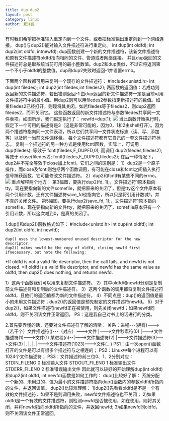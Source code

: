 ```yaml
---
title: dup dup2 
layout: post
category: linux 
author: 夏泽民
---
```

<!-- more -->
有时我们希望把标准输入重定向到一个文件，或者把标准输出重定向到一个网络连接。
dup()与dup2()能对输入文件描述符进行重定向。
int dup(int oldfd);
int dup2(int oldfd, intnewfd);
dup函数创建一个新的文件描述符，该新文件描述符和原有文件描述符oldfd指向相同的文件、管道或者网络连接。
并且dup返回的文件描述符总是取系统当前可用的最小整数值。dup2和dup类似，不过它将返回第一个不小于oldfd的整数值。dup和dup2失败时返回-1并设置errno。

下面两个函数都可用来复制一个现存的文件描述符：
 #include<unistd.h>
int dup(int filedes);
int dup2(int filedes,int filedes2);                                                                                     两函数的返回值：若成功则返回新的文件描述符，若出错则返回-1
由dup返回的新文件描述符一定是当前可用文件描述符中的最小值。用dup2则可以用filedes2参数指定新描述符的数值。如果filedes2已经打开，则现将其关闭。如若filedes等于filedes2，则dup2返回filedes2，而不关闭它。
这些函数返回的新文件描述符与参数filedes共享同一文件表项。如图所示，我们假定执行了：
newfd=dup(1); 
<img src="{{site.url}}{{site.baseurl}}/img/dup.png"/> 
当此函数开始执行时，假定下一个可用的描述符是3（这是非常可能的，因为0，1和2由shell打开）。因为两个描述符指向同一文件表项，所以它们共享同一文件状态标志（读、写、添加等）以及同一当前文件偏移量。
每个文件描述符都有它自己的一套文件描述符标志。
复制一个描述符的另一种方式是使用fcntl函数，实际上，可调用：
dup(filedes);
等效于
fcntl(filedes,F_DUPFD,0);
而调用
dup2(filedes,filedes2);
等效于
close(filedes2);
fcntl(filedes,F_DUPFD,filedes2);
在后一种情况下，dup2并不完全等效于close加上fcntl。它们之间的区别是：
1）dup2是一个原子操作，而close及fcntl则包括两个函数调用，有可能在close和fcntl之间插入执行信号捕获函数，它可能修改文件描述符。
2）dup2和fcntl有某些不同的errno。
<img src="{{site.url}}{{site.baseurl}}/img/dup2.png"/> 
重点解释两个地方：
第3幅图，要执行dup2(fd, 1);，文件描述符1原本指向tty，现在要指向新的文件somefile，就把原来的关闭了，但是tty这个文件原本有两个引用计数，还有文件描述符save_fd也指向它，所以只是将引用计数减1，并不真的关闭文件。
第5幅图，要执行dup2(save_fd, 1);，文件描述符1原本指向somefile，现在要指向新的文件tty，就把原来的关闭了，somefile原本只有一个引用计数，所以这次减到0，是真的关闭了。

1.dup()和dup2()函数格式如下：
 #include<unistd.h>
   int dup(int oldfd);
   int dup2(int oldfd, int newfd);

    dup() uses the lowest-numbered unused descriptor for the new descriptor.
    dup2() makes newfd be the copy of oldfd, closing newfd first ifnecessary, but note the following:
   *If oldfd is not a valid file descriptor, then the call fails, and newfd is not closed.
        *If oldfd is a valid file descriptor, and newfd has the same value as oldfd, then dup2() does nothing, and returns newfd.

   1）这两个函数我们可以用来复制文件描述符。
   2）其中oldfd和newfd分别是复制前文件描述符和复制后的文件描述符。
   3）这两个函数的调用都将复制文件描述符oldfd，且他们的返回值都为新的文件描述符。
    4）不同点是：dup()的返回值是最小的未用文件描述符；dup2()的返回值是预先制定的文件描述符newfd。
    5）对于dup2()，如果文件描述符newfd正在被使用，则先关闭newfd；如果newfd同oldfd，则不关闭该文件正常返回。
    PS：这是我自己对书上的话进行的分类。


2.首先要弄懂的话，还要对文件描述符了解的清晰：
       关系：进程---(拥有)--->（若干个）文件描述符()---（对应）--->文件
                            |--->文件秒素符(0)
                            |--->文件描述符(1)--->文件(1)
         某进程(n)--|--->文件描述符(2)
                            |--->文件描述符(3)--->文件(3)
                            |.
                            |.
                            |.
                            |--->文件描述符(1023)--->文件(...)
      PS1：由一次open()函数打开的文件是可以有很多个描述符与之相连的；
      PS2：Linux中每个进程可以有1024个文件描述符；
      PS3：文件描述符前三位0、1、2分别对应：
            STDIN_FILENO         0     标准输入文件
            STDOUT_FILENO     1     标准输出文件
            STDERR_FILENO     2     标准错误输出文件
  因此就可以较好的开始理解dup(int oldfd)和dup2(int oldfd, int newfd)函数是如何工作的：
      dup()比较好了解：
        系统分配一个新的、未用过的、值为最小的文件描述符指向dup()函数内的参数oldfd所指向的文件，并返回该值。
      dup2()比较难理解：
        1)dup2()先看看oldfd是不是一个有效的文件描述符，如果不是则调用失败，newfd文件描述符也不关闭；
        2)如果oldfd是一个有效的文件描述符，则检测newfd是否被使用，如在使用，则将其关闭，并将newfd指向oldfd所指向的文件，并返回newfd;
        3)如果newfd同oldfd，则不关闭该文件正常返回。
